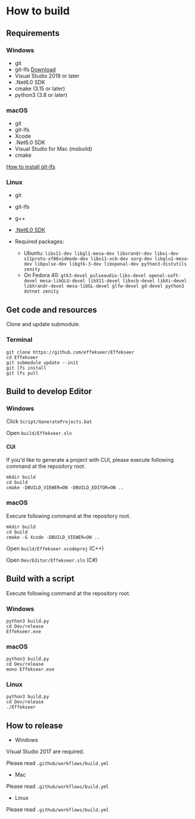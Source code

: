 How to build
==========

Requirements
----------

### Windows

- git
- git-lfs [Download](https://git-lfs.github.com/)
- Visual Studio 2019 or later
- .Net6.0 SDK
- cmake (3.15 or later)
- python3 (3.8 or later)

### macOS

- git
- git-lfs
- Xcode
- .Net6.0 SDK
- Visual Studio for Mac (msbuild)
- cmake

[How to install git-lfs](https://github.com/git-lfs/git-lfs/wiki/Installation)

### Linux

- git
- git-lfs
- g++
- [.Net6.0 SDK](https://docs.microsoft.com/en-us/dotnet/core/install/linux-ubuntu)

- Required packages:
  - Ubuntu: `libx11-dev libgl1-mesa-dev libxrandr-dev libxi-dev x11proto-xf86vidmode-dev libx11-xcb-dev xorg-dev libglu1-mesa-dev libpulse-dev libgtk-3-dev libopenal-dev python3-distutils zenity`
  - On Fedora 40: `gtk3-devel pulseaudio-libs-devel openal-soft-devel mesa-libGLU-devel libX11-devel libxcb-devel libXi-devel libXrandr-devel mesa-libGL-devel glfw-devel gd-devel python3 dotnet zenity`

Get code and resources
----------

Clone and update submodule.

### Terminal

```
git clone https://github.com/effekseer/Effekseer
cd Effekseer
git submodule update --init
git lfs install
git lfs pull
```

Build to develop Editor
----------

### Windows

Click ``` Script/GenerateProjects.bat ```

Open ``` build/Effekseer.sln ```

#### CUI

If you'd like to generate a project with CUI, please execute following command at the repository root.

```
mkdir build
cd build
cmake -DBUILD_VIEWER=ON -DBUILD_EDITOR=ON .. 
```

### macOS

Execure following command at the repository root.

```
mkdir build
cd build
cmake -G Xcode -DBUILD_VIEWER=ON ..
```

Open ``` build/Effekseer.xcodeproj ``` (C++)

Open ``` Dev/Editor/Effekseer.sln ``` (C#)


Build with a script
----------

Execute following command at the repository root.

### Windows

```
python3 build.py
cd Dev/release
Effekseer.exe
```

### macOS

```
python3 build.py
cd Dev/release
mono Effekseer.exe
```

### Linux

```
python3 build.py
cd Dev/release
./Effekseer
```

## How to release

* Windows

Visual Studio 2017 are required.

Please read ``` .github/workflows/build.yml ```

* Mac

Please read ``` .github/workflows/build.yml ```

* Linux

Please read ``` .github/workflows/build.yml ```
